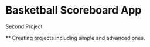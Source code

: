# Basketball Scoreboard App

Second Project

** Creating projects including simple and advanced ones.
